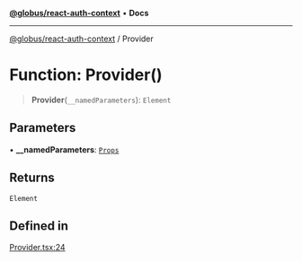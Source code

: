 [**@globus/react-auth-context**](../README.md) • **Docs**

***

[@globus/react-auth-context](../README.md) / Provider

# Function: Provider()

> **Provider**(`__namedParameters`): `Element`

## Parameters

• **\_\_namedParameters**: [`Props`](../type-aliases/Props.md)

## Returns

`Element`

## Defined in

[Provider.tsx:24](https://github.com/globus/react-auth-context/blob/8f79b283008ddbbf08560a9d933d93f2184363e6/src/Provider.tsx#L24)

